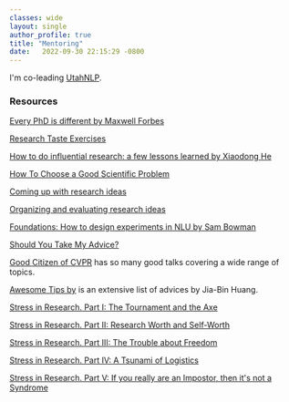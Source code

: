 ```yaml
---
classes: wide
layout: single
author_profile: true
title: "Mentoring" 
date:   2022-09-30 22:15:29 -0800
---
```


I'm co-leading [UtahNLP](http://nlp.cs.utah.edu/).  

### Resources 

[Every PhD is different by Maxwell Forbes](https://maxwellforbes.com/posts/every-phd-is-different/)

[Research Taste Exercises](http://colah.github.io/notes/taste/) 

[How to do influential research: a few lessons learned by Xiaodong He](https://twitter.com/WilliamWangNLP/status/1420567513885077506/photo/1)

[How To Choose a Good Scientific Problem](https://www.weizmann.ac.il/mcb/UriAlon/sites/mcb.UriAlon/files/uploads/nurturing/howtochoosegoodproblem.pdf)

[Coming up with research ideas](https://medium.com/@marcotcr/coming-up-with-research-ideas-3032682e5852) 

[Organizing and evaluating research ideas](https://medium.com/@marcotcr/e137637b599e)

[Foundations: How to design experiments in NLU by Sam Bowman](https://drive.google.com/file/d/1kUarnxZNa-ojz0KvZFmHeAEFwTkEH7lg/edit)

[Should You Take My Advice?](https://github.com/lintool/guide/blob/master/ignoring-advice.md)

[Good Citizen of CVPR](https://faculty.cc.gatech.edu/~parikh/citizenofcvpr/) has so many good talks covering a wide range of topics. 

[Awesome Tips by](https://github.com/jbhuang0604/awesome-tips) is an extensive list of advices by Jia-Bin Huang.

[Stress in Research. Part I: The Tournament and the Axe](http://www.theexclusive.org/2018/03/tournament-axe.html)

[Stress in Research. Part II: Research Worth and Self-Worth](http://www.theexclusive.org/2018/04/worth.html)

[Stress in Research. Part III: The Trouble about Freedom](http://www.theexclusive.org/2018/05/freedom.html)

[Stress in Research. Part IV: A Tsunami of Logistics](http://www.theexclusive.org/2018/07/logistic-tsunami.html)

[Stress in Research. Part V: If you really are an Impostor, then it's not a Syndrome](http://www.theexclusive.org/2018/09/impostor.html)

